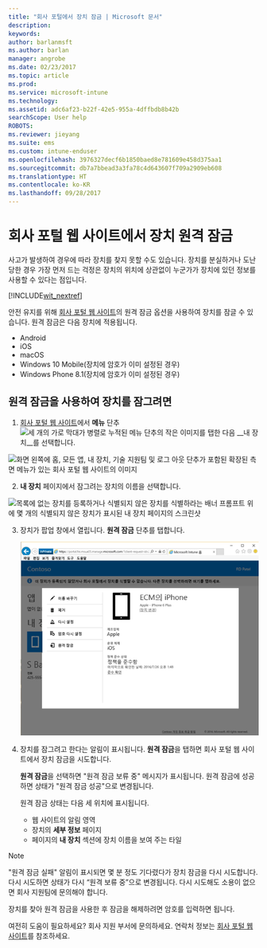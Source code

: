 ```yaml
---
title: "회사 포털에서 장치 잠금 | Microsoft 문서"
description: 
keywords: 
author: barlanmsft
ms.author: barlan
manager: angrobe
ms.date: 02/23/2017
ms.topic: article
ms.prod: 
ms.service: microsoft-intune
ms.technology: 
ms.assetid: adc6af23-b22f-42e5-955a-4dffbdb8b42b
searchScope: User help
ROBOTS: 
ms.reviewer: jieyang
ms.suite: ems
ms.custom: intune-enduser
ms.openlocfilehash: 3976327decf6b1850baed8e781609e458d375aa1
ms.sourcegitcommit: db7a7bbead3a3fa78c4d643607f709a2909eb608
ms.translationtype: HT
ms.contentlocale: ko-KR
ms.lasthandoff: 09/28/2017
---
```

# <a name="remotely-lock-your-device-from-the-company-portal-website"></a>회사 포털 웹 사이트에서 장치 원격 잠금

사고가 발생하여 경우에 따라 장치를 찾지 못할 수도 있습니다. 장치를 분실하거나 도난당한 경우 가장 먼저 드는 걱정은 장치의 위치에 상관없이 누군가가 장치에 있던 정보를 사용할 수 있다는 점입니다.

[!INCLUDE[wit_nextref](includes/end-user-password-guidance.md)]

안전 유지를 위해 [회사 포털 웹 사이트](https://portal.manage.microsoft.com)의 원격 잠금 옵션을 사용하여 장치를 잠글 수 있습니다. 원격 잠금은 다음 장치에 적용됩니다.

* Android
* iOS
* macOS
* Windows 10 Mobile(장치에 암호가 이미 설정된 경우)
* Windows Phone 8.1(장치에 암호가 이미 설정된 경우)

## <a name="to-use-remote-lock-to-lock-your-device"></a>원격 잠금을 사용하여 장치를 잠그려면

1.  [회사 포털 웹 사이트](https://portal.manage.microsoft.com)에서 __메뉴__ 단추 ![세 개의 가로 막대가 병렬로 누적된 메뉴 단추의 작은 이미지](/Intune/whats-new/media/CP_hamburger_menu.png)를 탭한 다음 __내 장치__를 선택합니다.

  ![화면 왼쪽에 홈, 모든 앱, 내 장치, 기술 지원팀 및 로그 아웃 단추가 포함된 확장된 측면 메뉴가 있는 회사 포털 웹 사이트의 이미지](/media/iwp-expanded-sidebar.png)

2. __내 장치__ 페이지에서 잠그려는 장치의 이름을 선택합니다.

  ![목록에 없는 장치를 등록하거나 식별되지 않은 장치를 식별하라는 배너 프롬프트 위에 몇 개의 식별되지 않은 장치가 표시된 내 장치 페이지의 스크린샷](./media/macOS_enroll_002_tap_here_banner.png)

3.  장치가 팝업 창에서 열립니다. **원격 잠금** 단추를 탭합니다.

    ![이름 바꾸기, 제거, 장치 다시 설정, 암호 다시 설정, 원격 잠금 등 회사 포털 웹 사이트에서 선택한 장치에 대한 모든 옵션 ](./media/iwp-screen-with-all-options.png)

4.  장치를 잠그려고 한다는 알림이 표시됩니다. **원격 잠금**을 탭하면 회사 포털 웹 사이트에서 장치 잠금을 시도합니다.

    **원격 잠금**을 선택하면 "원격 잠금 보류 중" 메시지가 표시됩니다.  원격 잠금에 성공하면 상태가 "원격 잠금 성공"으로 변경됩니다.

    원격 잠금 상태는 다음 세 위치에 표시됩니다.

    * 웹 사이트의 알림 영역
    * 장치의 **세부 정보** 페이지
    * 페이지의 **내 장치** 섹션에 장치 이름을 보여 주는 타일

> [!Note]
> "원격 잠금 실패" 알림이 표시되면 몇 분 정도 기다렸다가 장치 잠금을 다시 시도합니다. 다시 시도하면 상태가 다시 “원격 보류 중”으로 변경됩니다. 다시 시도해도 소용이 없으면 회사 지원팀에 문의해야 합니다.

장치를 찾아 원격 잠금을 사용한 후 잠금을 해제하려면 암호를 입력하면 됩니다.

여전히 도움이 필요하세요? 회사 지원 부서에 문의하세요. 연락처 정보는 [회사 포털 웹 사이트](https://portal.manage.microsoft.com)를 참조하세요.
